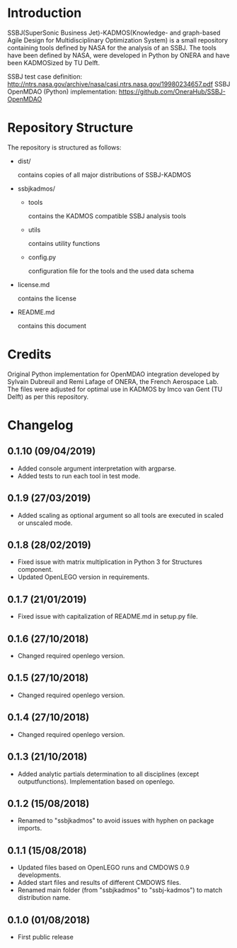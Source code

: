 Introduction
=============

SSBJ(SuperSonic Business Jet)-KADMOS(Knowledge- and graph-based Agile Design for Multidisciplinary Optimization System) is a small repository containing tools defined by NASA for the analysis of an SSBJ. The tools have been defined by NASA, were developed in Python by ONERA and have been KADMOSized by TU Delft.

SSBJ test case definition: http://ntrs.nasa.gov/archive/nasa/casi.ntrs.nasa.gov/19980234657.pdf
SSBJ OpenMDAO (Python) implementation: https://github.com/OneraHub/SSBJ-OpenMDAO


Repository Structure
====================

The repository is structured as follows:

- dist/

	 contains copies of all major distributions of SSBJ-KADMOS

- ssbjkadmos/

     - tools
	  
		 contains the KADMOS compatible SSBJ analysis tools
	 
     - utils

         contains utility functions

     - config.py

         configuration file for the tools and the used data schema

- license.md

     contains the license

- README.md

     contains this document


Credits
=======

Original Python implementation for OpenMDAO integration developed by Sylvain Dubreuil and Remi Lafage of ONERA, the French Aerospace Lab. The files were adjusted for optimal use in KADMOS by Imco van Gent (TU Delft) as per this repository.

Changelog
=========

## 0.1.10 (09/04/2019)

- Added console argument interpretation with argparse.
- Added tests to run each tool in test mode.

## 0.1.9 (27/03/2019)

- Added scaling as optional argument so all tools are executed in scaled or unscaled mode.

## 0.1.8 (28/02/2019)

- Fixed issue with matrix multiplication in Python 3 for Structures component.
- Updated OpenLEGO version in requirements.

## 0.1.7 (21/01/2019)

- Fixed issue with capitalization of README.md in setup.py file.

## 0.1.6 (27/10/2018)

- Changed required openlego version.

## 0.1.5 (27/10/2018)

- Changed required openlego version.

## 0.1.4 (27/10/2018)

- Changed required openlego version.

## 0.1.3 (21/10/2018)

- Added analytic partials determination to all disciplines (except outputfunctions). Implementation based on openlego.

## 0.1.2 (15/08/2018)

- Renamed to "ssbjkadmos" to avoid issues with hyphen on package imports.

## 0.1.1 (15/08/2018)

- Updated files based on OpenLEGO runs and CMDOWS 0.9 developments.
- Added start files and results of different CMDOWS files.
- Renamed main folder (from "ssbjkadmos" to "ssbj-kadmos") to match distribution name.

## 0.1.0 (01/08/2018)

- First public release
